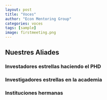 ```yaml
---
layout: post
title: "Voces"
author: "Econ Mentoring Group"
categories: voces
tags: [sample]
image: firstmeeting.png
---
```


## Nuestres Aliades

### Investadores estrellas haciendo el PHD

### Investigadores estrellas en la academia

### Instituciones hermanas 





